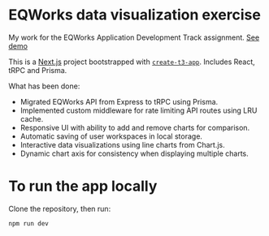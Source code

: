 # EQWorks data visualization exercise
My work for the EQWorks Application Development Track assignment. [See demo](https://eqw-appdev-sol.vercel.app)

This is a [Next.js](https://nextjs.org/) project bootstrapped with [`create-t3-app`](https://create.t3.gg).
Includes React, tRPC and Prisma.

What has been done:
- Migrated EQWorks API from Express to tRPC using Prisma.
- Implemented custom middleware for rate limiting API routes using LRU cache.
- Responsive UI with ability to add and remove charts for comparison.
- Automatic saving of user workspaces in local storage.
- Interactive data visualizations using line charts from Chart.js.
- Dynamic chart axis for consistency when displaying multiple charts.

# To run the app locally

Clone the repository, then run:
```bash
npm run dev
```
